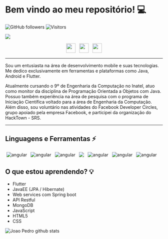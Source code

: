 # Bem vindo ao meu repositório! :computer:

![GitHub followers](https://img.shields.io/github/followers/jpgSouza?label=Follow&style=social)
![Visitors](https://visitor-badge.glitch.me/badge?page_id=jpgSouza.jpgSouza)

<img src="https://github.com/jpgSouza/jpgSouza/blob/master/assets/images/header.png">

<p align='center'>
<a href="https://instagram.com/jpg_souza"><img height="30" src="https://github.com/jpgSouza/jpgSouza/blob/master/assets/icons/social/instagram.png"></a>&nbsp;&nbsp;
<a href="https://www.linkedin.com/in/jpgsouza/"><img height="30" src="https://github.com/jpgSouza/jpgSouza/blob/master/assets/icons/social/linkedin.png"></a>&nbsp;&nbsp;
<a href="https://app.rocketseat.com.br/me/jpgsouza"><img height="30" src="https://github.com/jpgSouza/jpgSouza/blob/master/assets/icons/social/rocketseat.jpeg"></a>  
</p>

---------------------------------------------------------------------------------------------------------------------------------------------------------------------------------

Sou um entusiasta na área de desenvolvimento mobile e suas tecnologias. Me dedico exclusivamente em ferramentas e plataformas como Java, Android e Flutter.

Atualmente cursando o 9º de Engenharia da Computação no Inatel, atuo como monitor da disciplina de Programação Orientada a Objetos com Java. Possuo também experiência na área de pesquisa com o programa de Iniciação Científica voltado para a área de Engenharia da Computação. Além disso, sou voluntário nas atividades do Facebook Developer Circles, grupo apoiado pela empresa Facebook, e participei da organização do HackTown - SRS.

---------------------------------------------------------------------------------------------------------------------------------------------------------------------------------

## Linguagens e Ferramentas ⚡
<p>
  <img src="https://github.com/jpgSouza/jpgSouza/blob/master/assets/icons/stack/java.svg" alt="angular" style="vertical-align:top; margin:4px">
  <img src="https://github.com/jpgSouza/jpgSouza/blob/master/assets/icons/stack/mobile.svg" alt="angular" style="vertical-align:top; margin:4px">
  <img src="https://github.com/jpgSouza/jpgSouza/blob/master/assets/icons/stack/android_studio.svg" alt="angular" style="vertical-align:top; margin:4px">
  <img src="https://github.com/jpgSouza/jpgSouza/blob/master/assets/icons/stack/eclipse.svg" style="vertical-align:top; margin:4px">
  <img src="https://github.com/jpgSouza/jpgSouza/blob/master/assets/icons/stack/flutter.svg" alt="angular" style="vertical-align:top; margin:4px">
  <img src="https://github.com/jpgSouza/jpgSouza/blob/master/assets/icons/stack/dart_colour.svg" alt="angular" style="vertical-align:top; margin:4px">
  <img src="https://github.com/jpgSouza/jpgSouza/blob/master/assets/icons/stack/bash.svg" alt="angular" style="vertical-align:top; margin:4px">
</p>

## O que estou aprendendo? :bulb:
- Flutter 
- JavaEE (JPA / Hibernate)
- Web services com Spring boot
- API Restful
- MongoDB
- JavaScript
- HTML5
- CSS

![Joao Pedro github stats](https://github-readme-stats.vercel.app/api?username=jpgSouza&show_icons=true&hide_border=true)

